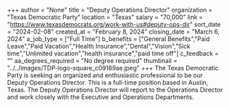 +++
author = "None"
title = "Deputy Operations Director"
organization = "Texas Democratic Party"
location = "Texas"
salary = "70,000"
link = "https://www.texasdemocrats.org/work-with-us#deputy-ops-dir"
sort_date = "2024-02-08"
created_at = "February 8, 2024"
closing_date = "March 6, 2024"
a_job_type = ["Full Time"]
b_benefits = ["General Benefits","Paid Leave","Paid Vacation","Health Insurance","Dental","Vision","Sick time","Unlimited vacation","health insurance","paid time off"]
c_feedback = ""
aa_degrees_required = "No degree required"
thumbnail = "../../images/TDP-logo-square_c09189ae.jpeg"
+++
The Texas Democratic Party is seeking an organized and enthusiastic professional to be our Deputy Operations Director. This is a full-time position based in Austin, Texas. The Deputy Operations Director will report to the Operations Director and work closely with the Executive and Operations Departments.